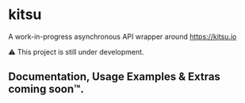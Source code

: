 # kitsu
A work-in-progress asynchronous API wrapper around https://kitsu.io

⚠ This project is still under development.

## Documentation, Usage Examples & Extras coming soon™.